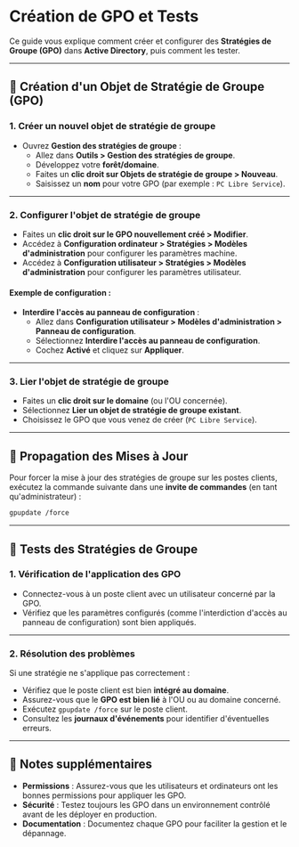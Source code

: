 # Création de GPO et Tests

Ce guide vous explique comment créer et configurer des **Stratégies de Groupe (GPO)** dans **Active Directory**, puis comment les tester.

---

## 📝 Création d'un Objet de Stratégie de Groupe (GPO)

### 1. Créer un nouvel objet de stratégie de groupe

- Ouvrez **Gestion des stratégies de groupe** :
  - Allez dans **Outils > Gestion des stratégies de groupe**.
  - Développez votre **forêt/domaine**.
  - Faites un **clic droit sur Objets de stratégie de groupe > Nouveau**.
  - Saisissez un **nom** pour votre GPO (par exemple : `PC Libre Service`).

---

### 2. Configurer l'objet de stratégie de groupe

- Faites un **clic droit sur le GPO nouvellement créé > Modifier**.
- Accédez à **Configuration ordinateur > Stratégies > Modèles d'administration** pour configurer les paramètres machine.
- Accédez à **Configuration utilisateur > Stratégies > Modèles d'administration** pour configurer les paramètres utilisateur.

#### Exemple de configuration :
- **Interdire l'accès au panneau de configuration** :
  - Allez dans **Configuration utilisateur > Modèles d'administration > Panneau de configuration**.
  - Sélectionnez **Interdire l'accès au panneau de configuration**.
  - Cochez **Activé** et cliquez sur **Appliquer**.

---

### 3. Lier l'objet de stratégie de groupe

- Faites un **clic droit sur le domaine** (ou l'OU concernée).
- Sélectionnez **Lier un objet de stratégie de groupe existant**.
- Choisissez le GPO que vous venez de créer (`PC Libre Service`).

---

## 🔄 Propagation des Mises à Jour

Pour forcer la mise à jour des stratégies de groupe sur les postes clients, exécutez la commande suivante dans une **invite de commandes** (en tant qu'administrateur) :

```bash
gpupdate /force
```

---

## 🧪 Tests des Stratégies de Groupe

### 1. Vérification de l'application des GPO

- Connectez-vous à un poste client avec un utilisateur concerné par la GPO.
- Vérifiez que les paramètres configurés (comme l'interdiction d'accès au panneau de configuration) sont bien appliqués.

---

### 2. Résolution des problèmes

Si une stratégie ne s'applique pas correctement :

- Vérifiez que le poste client est bien **intégré au domaine**.
- Assurez-vous que le **GPO est bien lié** à l'OU ou au domaine concerné.
- Exécutez `gpupdate /force` sur le poste client.
- Consultez les **journaux d'événements** pour identifier d'éventuelles erreurs.

---

## 📌 Notes supplémentaires

- **Permissions** : Assurez-vous que les utilisateurs et ordinateurs ont les bonnes permissions pour appliquer les GPO.
- **Sécurité** : Testez toujours les GPO dans un environnement contrôlé avant de les déployer en production.
- **Documentation** : Documentez chaque GPO pour faciliter la gestion et le dépannage.